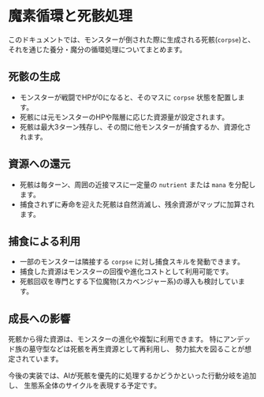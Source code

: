 # 魔素循環と死骸処理

このドキュメントでは、モンスターが倒された際に生成される死骸(`corpse`)と、
それを通じた養分・魔分の循環処理についてまとめます。

## 死骸の生成

- モンスターが戦闘でHPが0になると、そのマスに `corpse` 状態を配置します。
- 死骸には元モンスターのHPや階層に応じた資源量が設定されます。
- 死骸は最大3ターン残存し、その間に他モンスターが捕食するか、資源化されます。

## 資源への還元

- 死骸は毎ターン、周囲の近接マスに一定量の `nutrient` または `mana` を分配します。
- 捕食されずに寿命を迎えた死骸は自然消滅し、残余資源がマップに加算されます。

## 捕食による利用

- 一部のモンスターは隣接する `corpse` に対し捕食スキルを発動できます。
- 捕食した資源はモンスターの回復や進化コストとして利用可能です。
- 死骸回収を専門とする下位魔物(スカベンジャー系)の導入も検討しています。

## 成長への影響

死骸から得た資源は、モンスターの進化や複製に利用できます。
特にアンデッド族の墓守型などは死骸を再生資源として再利用し、
勢力拡大を図ることが想定されています。

今後の実装では、AIが死骸を優先的に処理するかどうかといった行動分岐を追加し、
生態系全体のサイクルを表現する予定です。
